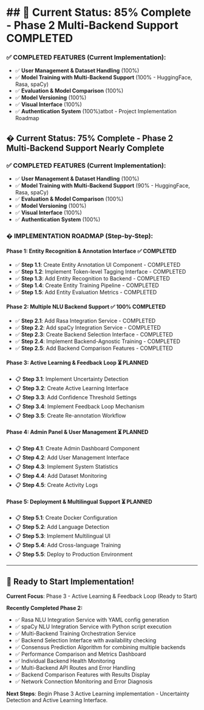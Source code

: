 # ## 🎉 **Current Status: 85% Complete - Phase 2 Multi-Backend Support COMPLETED**

### **✅ COMPLETED FEATURES (Current Implementation):**
- ✅ **User Management & Dataset Handling** (100%)
- ✅ **Model Training with Multi-Backend Support** (100% - HuggingFace, Rasa, spaCy)
- ✅ **Evaluation & Model Comparison** (100%)
- ✅ **Model Versioning** (100%)
- ✅ **Visual Interface** (100%)
- ✅ **Authentication System** (100%)atbot - Project Implementation Roadmap

## � **Current Status: 75% Complete - Phase 2 Multi-Backend Support Nearly Complete**

### **✅ COMPLETED FEATURES (Current Implementation):**
- ✅ **User Management & Dataset Handling** (100%)
- ✅ **Model Training with Multi-Backend Support** (90% - HuggingFace, Rasa, spaCy)
- ✅ **Evaluation & Model Comparison** (100%)
- ✅ **Model Versioning** (100%)
- ✅ **Visual Interface** (100%)
- ✅ **Authentication System** (100%)

### **� IMPLEMENTATION ROADMAP (Step-by-Step):**

#### **Phase 1: Entity Recognition & Annotation Interface** ✅ COMPLETED
- ✅ **Step 1.1**: Create Entity Annotation UI Component - COMPLETED
- ✅ **Step 1.2**: Implement Token-level Tagging Interface - COMPLETED  
- ✅ **Step 1.3**: Add Entity Recognition to Backend - COMPLETED
- ✅ **Step 1.4**: Create Entity Training Pipeline - COMPLETED
- ✅ **Step 1.5**: Add Entity Evaluation Metrics - COMPLETED

#### **Phase 2: Multiple NLU Backend Support** ✅ 100% COMPLETED
- ✅ **Step 2.1**: Add Rasa Integration Service - COMPLETED
- ✅ **Step 2.2**: Add spaCy Integration Service - COMPLETED 
- ✅ **Step 2.3**: Create Backend Selection Interface - COMPLETED
- ✅ **Step 2.4**: Implement Backend-Agnostic Training - COMPLETED
- ✅ **Step 2.5**: Add Backend Comparison Features - COMPLETED

#### **Phase 3: Active Learning & Feedback Loop** ⏳ PLANNED
- 📋 **Step 3.1**: Implement Uncertainty Detection
- 📋 **Step 3.2**: Create Active Learning Interface
- 📋 **Step 3.3**: Add Confidence Threshold Settings
- 📋 **Step 3.4**: Implement Feedback Loop Mechanism
- 📋 **Step 3.5**: Create Re-annotation Workflow

#### **Phase 4: Admin Panel & User Management** ⏳ PLANNED
- 📋 **Step 4.1**: Create Admin Dashboard Component
- 📋 **Step 4.2**: Add User Management Interface
- 📋 **Step 4.3**: Implement System Statistics
- 📋 **Step 4.4**: Add Dataset Monitoring
- 📋 **Step 4.5**: Create Activity Logs

#### **Phase 5: Deployment & Multilingual Support** ⏳ PLANNED
- 📋 **Step 5.1**: Create Docker Configuration
- 📋 **Step 5.2**: Add Language Detection
- 📋 **Step 5.3**: Implement Multilingual UI
- 📋 **Step 5.4**: Add Cross-language Training
- 📋 **Step 5.5**: Deploy to Production Environment

---

## 🚀 **Ready to Start Implementation!**

**Current Focus**: Phase 3 - Active Learning & Feedback Loop (Ready to Start)

**Recently Completed Phase 2:**
- ✅ Rasa NLU Integration Service with YAML config generation
- ✅ spaCy NLU Integration Service with Python script execution  
- ✅ Multi-Backend Training Orchestration Service
- ✅ Backend Selection Interface with availability checking
- ✅ Consensus Prediction Algorithm for combining multiple backends
- ✅ Performance Comparison and Metrics Dashboard
- ✅ Individual Backend Health Monitoring
- ✅ Multi-Backend API Routes and Error Handling
- ✅ Backend Comparison Features with Results Display
- ✅ Network Connection Monitoring and Error Diagnosis

**Next Steps**: Begin Phase 3 Active Learning implementation - Uncertainty Detection and Active Learning Interface.